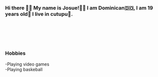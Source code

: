 ### Hi there 👋🏼  My name is Josue!👦🏽 I am Dominican🇩🇴, I am 19 years old🎂 I live in cutupu🌆.
<br><br>
<br><br>
### Hobbies
-Playing video games
<br>
-Playing baskeball

